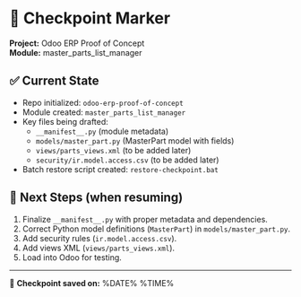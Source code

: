 # 🔖 Checkpoint Marker

**Project:** Odoo ERP Proof of Concept  
**Module:** master_parts_list_manager  

## ✅ Current State
- Repo initialized: `odoo-erp-proof-of-concept`
- Module created: `master_parts_list_manager`
- Key files being drafted:
  - `__manifest__.py` (module metadata)
  - `models/master_part.py` (MasterPart model with fields)
  - `views/parts_views.xml` (to be added later)
  - `security/ir.model.access.csv` (to be added later)
- Batch restore script created: `restore-checkpoint.bat`

## 📌 Next Steps (when resuming)
1. Finalize `__manifest__.py` with proper metadata and dependencies.  
2. Correct Python model definitions (`MasterPart`) in `models/master_part.py`.  
3. Add security rules (`ir.model.access.csv`).  
4. Add views XML (`views/parts_views.xml`).  
5. Load into Odoo for testing.  

---

📅 **Checkpoint saved on:** %DATE% %TIME%  
